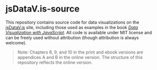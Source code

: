 jsDataV.is-source
=================

This repository contains source code for data visualizations on the [jsDataV.is](http://jsDataV.is) site, including those used as examples in the book [_Data Visualization with JavaScript_](http://www.nostarch.com/datavisualization). All code is available under MIT license and can be freely used without attribution (though attribution is always welcome).

> Note: Chapters 8, 9, and 10 in the print and ebook versions are appendices A and B in the online version. The structure of this repository reflects the online version.
